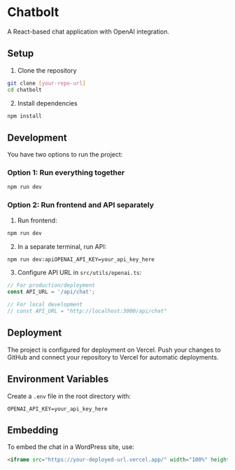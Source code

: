 # Chatbolt

A React-based chat application with OpenAI integration.

## Setup

1. Clone the repository
```bash
git clone [your-repo-url]
cd chatbolt
```

2. Install dependencies
```bash
npm install
```

## Development

You have two options to run the project:

### Option 1: Run everything together
```bash
npm run dev
```

### Option 2: Run frontend and API separately

1. Run frontend:
```bash
npm run dev
```

2. In a separate terminal, run API:
```bash
npm run dev:apiOPENAI_API_KEY=your_api_key_here
```

3. Configure API URL in `src/utils/openai.ts`:
```typescript
// For production/deployment
const API_URL = '/api/chat';

// For local development
// const API_URL = "http://localhost:3000/api/chat"
```

## Deployment

The project is configured for deployment on Vercel. Push your changes to GitHub and connect your repository to Vercel for automatic deployments.

## Environment Variables

Create a `.env` file in the root directory with:
```
OPENAI_API_KEY=your_api_key_here
```

## Embedding

To embed the chat in a WordPress site, use:
```html
<iframe src="https://your-deployed-url.vercel.app/" width="100%" height="600px" style="border:none;"></iframe>
